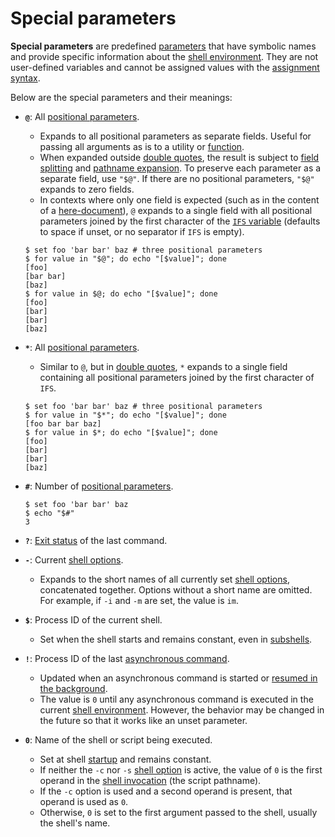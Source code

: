 # Special parameters

**Special parameters** are predefined [parameters](index.html) that have symbolic names and provide specific information about the [shell environment]. They are not user-defined variables and cannot be assigned values with the [assignment syntax](variables.md#defining-variables).

Below are the special parameters and their meanings:

- **`@`**: All [positional parameters].
    - Expands to all positional parameters as separate fields. Useful for passing all arguments as is to a utility or [function](../functions.md).
    - When expanded outside [double quotes], the result is subject to [field splitting](../words/field_splitting.md) and [pathname expansion](../words/globbing.md). To preserve each parameter as a separate field, use `"$@"`. If there are no positional parameters, `"$@"` expands to zero fields.
    - In contexts where only one field is expected (such as in the content of a [here-document](../redirections/here_documents.md)), `@` expands to a single field with all positional parameters joined by the first character of the [`IFS` variable](variables.md#reserved-variable-names) (defaults to space if unset, or no separator if `IFS` is empty).

    ```shell
    $ set foo 'bar bar' baz # three positional parameters
    $ for value in "$@"; do echo "[$value]"; done
    [foo]
    [bar bar]
    [baz]
    $ for value in $@; do echo "[$value]"; done
    [foo]
    [bar]
    [bar]
    [baz]
    ```

- **`*`**: All [positional parameters].
    - Similar to `@`, but in [double quotes], `*` expands to a single field containing all positional parameters joined by the first character of `IFS`.

    ```shell
    $ set foo 'bar bar' baz # three positional parameters
    $ for value in "$*"; do echo "[$value]"; done
    [foo bar bar baz]
    $ for value in $*; do echo "[$value]"; done
    [foo]
    [bar]
    [bar]
    [baz]
    ```

- **`#`**: Number of [positional parameters].

    ```shell
    $ set foo 'bar bar' baz
    $ echo "$#"
    3
    ```

- **`?`**: [Exit status](../commands/exit_status.md) of the last command.

- **`-`**: Current [shell options].
    - Expands to the short names of all currently set [shell options], concatenated together. Options without a short name are omitted. For example, if `-i` and `-m` are set, the value is `im`.

- **`$`**: Process ID of the current shell.
    - Set when the shell starts and remains constant, even in [subshells](../../environment/index.html#subshells).

- **`!`**: Process ID of the last [asynchronous command](../commands/lists.md#asynchronous-commands).
    - Updated when an asynchronous command is started or [resumed in the background](../../builtins/bg.md).
    - The value is `0` until any asynchronous command is executed in the current [shell environment]. However, the behavior may be changed in the future so that it works like an unset parameter. <!-- TODO: The value is unset until any asynchronous command is executed. -->

- **`0`**: Name of the shell or script being executed.
    - Set at shell [startup](../../startup.md) and remains constant.
    - If neither the `-c` nor `-s` [shell option] is active, the value of `0` is the first operand in the [shell invocation](../../startup.md) (the script pathname).
    - If the `-c` option is used and a second operand is present, that operand is used as `0`.
    - Otherwise, `0` is set to the first argument passed to the shell, usually the shell's name.

[double quotes]: ../words/quoting.md#double-quotes
[positional parameters]: positional.md
[shell environment]: ../../environment/index.md
[shell option]: ../../environment/options.md
[shell options]: ../../environment/options.md
